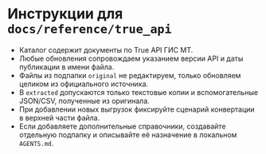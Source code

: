 # Инструкции для `docs/reference/true_api`

- Каталог содержит документы по True API ГИС МТ.
- Любые обновления сопровождаем указанием версии API и даты публикации в имени файла.
- Файлы из подпапки `original` не редактируем, только обновляем целиком из официального источника.
- В `extracted` допускаются только текстовые копии и вспомогательные JSON/CSV, полученные из оригинала.
- При добавлении новых выгрузок фиксируйте сценарий конвертации в верхней части файла.
- Если добавляете дополнительные справочники, создавайте отдельную подпапку и описывайте её назначение в локальном `AGENTS.md`.
